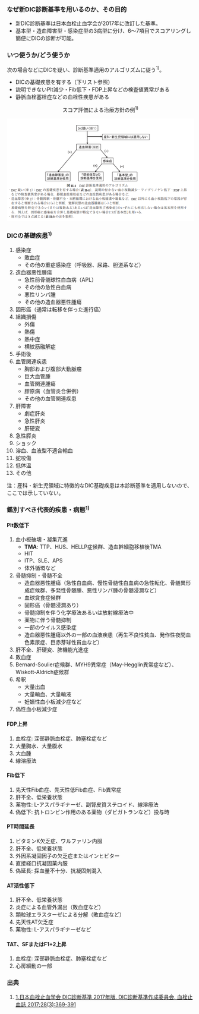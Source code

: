 ### なぜ新DIC診断基準を用いるのか、その目的
* 新DIC診断基準は日本血栓止血学会が2017年に改訂した基準。
* 基本型・造血障害型・感染症型の3病型に分け、6〜7項目でスコアリングし簡便にDICの診断が可能。

### いつ使うか/どう使うか
次の場合などにDICを疑い、診断基準適用のアルゴリズムに従う<sup>1)</sup>。
* DICの基礎疾患を有する（下リスト参照）
* 説明できないPlt減少・Fib低下・FDP上昇などの検査値異常がある
* 静脈血栓塞栓症などの血栓性疾患がある

<div style="text-align: center;">
    スコア評価による治療方針の例<sup>1)</sup>
</div>

![スコア評価による治療方針の例](./img/pic1.png)

### DICの基礎疾患<sup>1)</sup>
1. 感染症  
   - 敗血症  
   - その他の重症感染症（呼吸器、尿路、胆道系など）  
2. 造血器悪性腫瘍  
   - 急性前骨髄球性白血病（APL）  
   - その他の急性白血病  
   - 悪性リンパ腫  
   - その他の造血器悪性腫瘍  
3. 固形癌（通常は転移を伴った進行癌）  
4. 組織損傷  
   - 外傷  
   - 熱傷  
   - 熱中症  
   - 横紋筋融解症  
5. 手術後  
6. 血管関連疾患  
   - 胸部および腹部大動脈瘤  
   - 巨大血管腫  
   - 血管関連腫瘍  
   - 膠原病（血管炎合併例）  
   - その他の血管関連疾患  
7. 肝障害  
   - 劇症肝炎  
   - 急性肝炎  
   - 肝硬変  
8. 急性膵炎  
9. ショック  
10. 溶血、血液型不適合輸血  
11. 蛇咬傷  
12. 低体温  
13. その他

注：産科・新生児領域に特徴的なDIC基礎疾患は本診断基準を適用しないので、ここでは示していない。

### 鑑別すべき代表的疾患・病態<sup>1)</sup>

#### Plt数低下
1. 血小板破壊・凝集亢進  
   - **TMA**: TTP、HUS、HELLP症候群、造血幹細胞移植後TMA  
   - HIT  
   - ITP、SLE、APS  
   - 体外循環など  
2. 骨髄抑制・骨髄不全  
   - 造血器悪性腫瘍（急性白血病、慢性骨髄性白血病の急性転化、骨髄異形成症候群、多発性骨髄腫、悪性リンパ腫の骨髄浸潤など）  
   - 血球貪食症候群  
   - 固形癌（骨髄浸潤あり）  
   - 骨髄抑制を伴う化学療法あるいは放射線療法中  
   - 薬物に伴う骨髄抑制  
   - 一部のウイルス感染症  
   - 造血器悪性腫瘍以外の一部の血液疾患（再生不良性貧血、発作性夜間血色素尿症、巨赤芽球性貧血など）  
3. 肝不全、肝硬変、脾機能亢進症  
4. 敗血症  
5. Bernard-Soulier症候群、MYH9異常症（May-Hegglin異常症など）、Wiskott-Aldrich症候群  
6. 希釈  
   - 大量出血  
   - 大量輸血、大量輸液  
   - 妊娠性血小板減少症など  
7. 偽性血小板減少症  

#### FDP上昇
1. 血栓症: 深部静脈血栓症、肺塞栓症など  
2. 大量胸水、大量腹水  
3. 大血腫  
4. 線溶療法  

#### Fib低下
1. 先天性Fib血症、先天性低Fib血症、Fib異常症  
2. 肝不全、低栄養状態  
3. 薬物性: L-アスパラギナーゼ、副腎皮質ステロイド、線溶療法  
4. 偽低下: 抗トロンビン作用のある薬物（ダビガトランなど）投与時  

#### PT時間延長
1. ビタミンK欠乏症、ワルファリン内服  
2. 肝不全、低栄養状態  
3. 外因系凝固因子の欠乏症またはインヒビター  
4. 直接経口抗凝固薬内服  
5. 偽延長: 採血量不十分、抗凝固剤混入  

#### AT活性低下
1. 肝不全、低栄養状態  
2. 炎症による血管外漏出（敗血症など）  
3. 顆粒球エラスターゼによる分解（敗血症など）  
4. 先天性AT欠乏症  
5. 薬物性: L-アスパラギナーゼなど  

#### TAT、SFまたはF1+2上昇
1. 血栓症: 深部静脈血栓症、肺塞栓症など  
2. 心房細動の一部

### 出典
1. [1.日本血栓止血学会 DIC診断基準 2017年版. DIC診断基準作成委員会. 血栓止血誌 2017;28(3):369-391](https://www.jstage.jst.go.jp/article/jjsth/28/3/28_2017_JJTH_28_3_369-392/_pdf)

